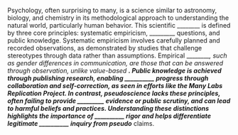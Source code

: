 Psychology, often surprising to many, is a science similar to astronomy, biology, and chemistry in its methodological approach to understanding the natural world, particularly human behavior. This scientific ________ is defined by three core principles: systematic empiricism, _________ questions, and public knowledge. Systematic empiricism involves carefully planned and recorded observations, as demonstrated by studies that challenge stereotypes through data rather than assumptions. Empirical _________, such as gender differences in communication, are those that can be answered through observation, unlike value-based _________. Public knowledge is achieved through publishing research, enabling __________ progress through collaboration and self-correction, as seen in efforts like the Many Labs Replication Project. In contrast, pseudoscience lacks these principles, often failing to provide _________ evidence or public scrutiny, and can lead to harmful beliefs and practices. Understanding these distinctions highlights the importance of __________ rigor and helps differentiate legitimate __________ inquiry from pseudo__________ claims.